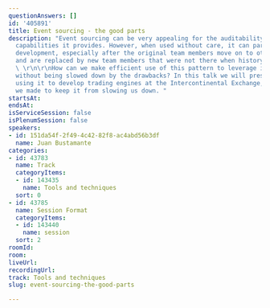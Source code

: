 ```yaml
---
questionAnswers: []
id: '405891'
title: Event sourcing - the good parts
description: "Event sourcing can be very appealing for the auditability and replay
  capabilities it provides. However, when used without care, it can paralyze application
  development, especially after the original team members move on to other things
  and are replaced by new team members that were not there when history was written.
  \ \r\n\r\nHow can we make efficient use of this pattern to leverage its benefits
  without being slowed down by the drawbacks? In this talk we will present our experience
  using it to develop trading engines at the Intercontinental Exchange, and the tradeoffs
  we made to keep it from slowing us down. "
startsAt: 
endsAt: 
isServiceSession: false
isPlenumSession: false
speakers:
- id: 151da54f-2f49-4c42-82f8-ac4abd56b3df
  name: Juan Bustamante
categories:
- id: 43783
  name: Track
  categoryItems:
  - id: 143435
    name: Tools and techniques
  sort: 0
- id: 43785
  name: Session Format
  categoryItems:
  - id: 143440
    name: session
  sort: 2
roomId: 
room: 
liveUrl: 
recordingUrl: 
track: Tools and techniques
slug: event-sourcing-the-good-parts

---
```

